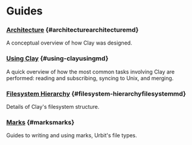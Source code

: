 # Guides

### [Architecture](architecture.md) {#architecturearchitecturemd}

A conceptual overview of how Clay was designed.

### [Using Clay](using.md) {#using-clayusingmd}

A quick overview of how the most common tasks involving Clay are performed: reading and subscribing, syncing to Unix, and merging.

### [Filesystem Hierarchy](filesystem.md) {#filesystem-hierarchyfilesystemmd}

Details of Clay's filesystem structure.

### [Marks](marks) {#marksmarks}

Guides to writing and using marks, Urbit's file types.

